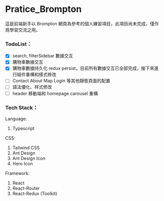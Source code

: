 # Pratice_Brompton

這是前端新手以 Brompton 網頁為參考的個人練習項目，此項目尚未完成，僅作爲學習交流之用。

### TodoList：

- [x] search, filterSidebar 數據交互
- [x] 購物車數據交互
- [x] 購物車數據持久化 redux persist，目前所有數據交互已全部完成，接下來進行組件重構和樣式修改
- [ ] Contact About Map Login 等其他靜態頁面的配置
- [ ] 語法優化、样式修改
- [ ] header 移動端和 homepage carousel 重構

### Tech Stack：

Language:

1. Typescript

CSS:

1. Tailwind CSS
2. Ant Design
3. Ant Design Icon
4. Hero Icon

Framework:

1. React
2. React-Router
3. React-Redux (Toolkit)
